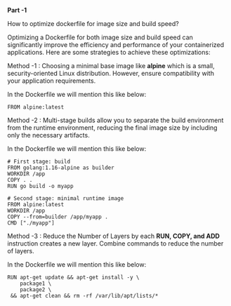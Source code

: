 **Part -1**

How to optimize dockerfile for image size and build speed?

Optimizing a Dockerfile for both image size and build speed can significantly improve the efficiency and performance of your containerized applications. Here are some strategies to achieve these optimizations:

Method -1 : Choosing a minimal base image like **alpine** which is a small, security-oriented Linux distribution. However, ensure compatibility with your application requirements.

In the Dockerfile we will mention this like below:

	FROM alpine:latest

Method -2 : Multi-stage builds allow you to separate the build environment from the runtime environment, reducing the final image size by including only the necessary artifacts.

In the Dockerfile we will mention this like below:

	# First stage: build
	FROM golang:1.16-alpine as builder
	WORKDIR /app
	COPY . .
	RUN go build -o myapp
	
	# Second stage: minimal runtime image
	FROM alpine:latest
	WORKDIR /app
	COPY --from=builder /app/myapp .
	CMD ["./myapp"]

Method -3 : Reduce the Number of Layers by each **RUN, COPY, and ADD** instruction creates a new layer. Combine commands to reduce the number of layers.

In the Dockerfile we will mention this like below:

	RUN apt-get update && apt-get install -y \
	    package1 \
	    package2 \
	 && apt-get clean && rm -rf /var/lib/apt/lists/*
